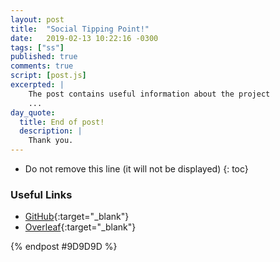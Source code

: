 ```yaml
---
layout: post
title:  "Social Tipping Point!"
date:   2019-02-13 10:22:16 -0300
tags: ["ss"]
published: true
comments: true
script: [post.js]
excerpted: |
    The post contains useful information about the project
    ...
day_quote:
  title: End of post!
  description: |
    Thank you.
---
```



* Do not remove this line (it will not be displayed)
{: toc}

<!--[Emoji Syntax](https://www.webpagefx.com/tools/emoji-cheat-sheet/){:target="_blank"}-->

### Useful Links


- [GitHub](https://github.com/sumitram/ss-tipping-social){:target="_blank"}
- [Overleaf](https://www.overleaf.com/project/5d80230b0cc36100014c99e7){:target="_blank"}





{% endpost #9D9D9D %}
